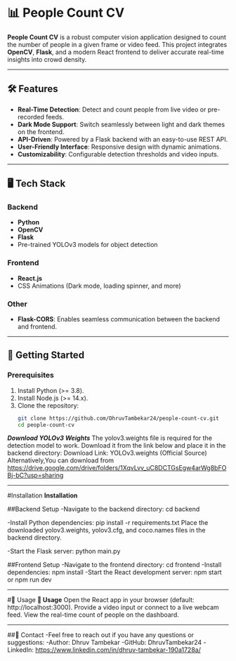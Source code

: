 # 📊 People Count CV  

**People Count CV** is a robust computer vision application designed to count the number of people in a given frame or video feed. This project integrates **OpenCV**, **Flask**, and a modern React frontend to deliver accurate real-time insights into crowd density.  

---

## 🛠️ Features  
- **Real-Time Detection**: Detect and count people from live video or pre-recorded feeds.  
- **Dark Mode Support**: Switch seamlessly between light and dark themes on the frontend.  
- **API-Driven**: Powered by a Flask backend with an easy-to-use REST API.  
- **User-Friendly Interface**: Responsive design with dynamic animations.  
- **Customizability**: Configurable detection thresholds and video inputs.  

---

## 🖥️ Tech Stack  

### Backend  
- **Python**  
- **OpenCV**  
- **Flask**  
- Pre-trained YOLOv3 models for object detection  

### Frontend  
- **React.js**  
- CSS Animations (Dark mode, loading spinner, and more)  

### Other  
- **Flask-CORS**: Enables seamless communication between the backend and frontend.  

---

## 🚀 Getting Started  

### Prerequisites  
1. Install Python (>= 3.8).  
2. Install Node.js (>= 14.x).  
3. Clone the repository:  
   ```bash
   git clone https://github.com/DhruvTambekar24/people-count-cv.git
   cd people-count-cv

   
***Download YOLOv3 Weights***
The yolov3.weights file is required for the detection model to work. Download it from the link below and place it in the backend directory:
Download Link: YOLOv3.weights (Official Source)
Alternatively,You can download from https://drive.google.com/drive/folders/1XqvLvv_uC8DCTGsEgw4arWg8bFOBj-bC?usp=sharing

---
#Installation
**Installation**

##Backend Setup
-Navigate to the backend directory:
  cd backend

-Install Python dependencies:
  pip install -r requirements.txt
  Place the downloaded yolov3.weights, yolov3.cfg, and coco.names files in the backend directory.

-Start the Flask server:
  python main.py
  
##Frontend Setup
-Navigate to the frontend directory:
 cd frontend
-Install dependencies:
 npm install
-Start the React development server:
 npm start
 or npm run dev
 
 ---
 
#🎥 Usage
**🎥 Usage**
Open the React app in your browser (default: http://localhost:3000).
Provide a video input or connect to a live webcam feed.
View the real-time count of people on the dashboard.

---

##📧 Contact
-Feel free to reach out if you have any questions or suggestions:
-Author: Dhruv Tambekar
-GitHub: DhruvTambekar24
-LinkedIn: https://www.linkedin.com/in/dhruv-tambekar-190a1728a/

